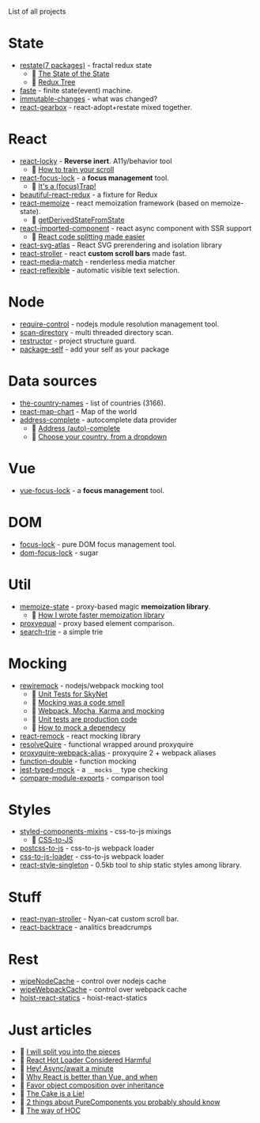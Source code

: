 List of all projects

# State
 * [restate(7 packages)](https://github.com/theKashey/restate) - fractal redux state
    * 📖 [The State of the State](https://blog.cloudboost.io/the-state-of-the-state-of-the-state-f93c8bdc6b1b)    
    * 📖 [Redux Tree](https://hackernoon.com/restate-the-story-of-redux-tree-27d8c5d1040a)
 * [faste](https://github.com/theKashey/faste) - finite state(event) machine.
 * [immutable-changes](https://github.com/theKashey/immutable-changes) - what was changed?
 * [react-gearbox](https://github.com/theKashey/react-gearbox) - react-adopt+restate mixed together.

# React
 * [react-locky](https://github.com/theKashey/react-locky) - __Reverse inert__. A11y/behavior tool 
    * 📖 [How to train your scroll](https://hackernoon.com/how-to-train-a-your-scroll-c9edcf28dbfa)
 * [react-focus-lock](https://github.com/theKashey/react-focus-lock) - a __focus management__ tool. 
    * 📖 [It's a (focus)Trap!](https://hackernoon.com/its-a-focus-trap-699a04d66fb5)
 * [beautiful-react-redux](https://github.com/theKashey/beautiful-react-redux) - a fixture for Redux
 * [react-memoize](https://github.com/theKashey/react-memoize) - react memoization framework (based on memoize-state).
    * 📖 [getDerivedStateFromState](https://itnext.io/getderivedstatefromstate-making-complex-things-simpler-4450115e49d6)
 * [react-imported-component](https://github.com/theKashey/react-imported-component) - react async component with SSR support 
    * 📖 [React code splitting made easier](https://hackernoon.com/react-and-code-splitting-made-easy-f118befb5168)
 * [react-svg-atlas](https://github.com/theKashey/) - React SVG prerendering and isolation library
 * [react-stroller](https://github.com/theKashey/React-stroller) - react __custom scroll bars__ made fast. 
 * [react-media-match](https://github.com/theKashey/react-media-match) - renderless media matcher
 * [react-reflexible](https://github.com/theKashey/react-reflexible) - automatic visible text selection.

# Node
 * [require-control](https://github.com/theKashey/require-control) - nodejs module resolution management tool.
 * [scan-directory](https://github.com/theKashey/scan-directory) - multi threaded directory scan.
 * [restructor](https://github.com/theKashey/restructor) - project structure guard.
 * [package-self](https://github.com/theKashey/package-self) - add your self as your package

# Data sources
 * [the-country-names](https://github.com/theKashey/the-country-names) - list of countries (3166).
 * [react-map-chart](https://github.com/theKashey/react-map-chart) - Map of the world
 * [address-complete](https://github.com/theKashey/address-complete) - autocomplete data provider
    * 📖 [Address (auto)-complete](https://medium.com/@antonkorzunov/address-auto-complete-1bcda751d406)
    * 📖 [Choose your country, from a dropdown](https://medium.com/@antonkorzunov/choose-you-country-from-a-dropdown-def716a29e6c)

# Vue
 * [vue-focus-lock](https://github.com/theKashey/vue-focus-lock) - a __focus management__ tool.

# DOM
 * [focus-lock](https://github.com/theKashey/focus-lock) - pure DOM focus management tool.
 * [dom-focus-lock](https://github.com/theKashey/dom-focus-lock) - sugar
 
 
# Util
 * [memoize-state](https://github.com/theKashey/memoize-state) - proxy-based magic __memoization library__.
    * 📖 [How I wrote faster memoization library](https://itnext.io/how-i-wrote-the-worlds-fastest-react-memoization-library-535f89fc4a17)
 * [proxyequal](https://github.com/theKashey/proxyequal) - proxy based element comparison.
 * [search-trie](https://github.com/theKashey/search-trie) - a simple trie
   

# Mocking
 * [rewiremock](https://github.com/theKashey/search-trie) - nodejs/webpack mocking tool
    * 📖 [Unit Tests for SkyNet](https://itnext.io/unit-tests-for-skynet-written-in-js-6704265858a4)
    * 📖 [Mocking was a code smell](https://itnext.io/mocking-was-a-code-smell-7f93d8a5d6f2)
    * 📖 [Webpack, Mocha, Karma and mocking](https://itnext.io/adult-mocking-for-webpack-9b32eb0ca0d8)
    * 📖 [Unit tests are production code](https://medium.com/techtrument/unit-tests-are-production-code-d256d86f073e)
    * 📖 [How to mock a dependecy](https://itnext.io/how-to-mock-dependency-in-a-node-js-and-why-2ad4386f6587)
 * [react-remock](https://github.com/theKashey/react-remock) - react mocking library
 * [resolveQuire](https://github.com/theKashey/resolveQuire) - functional wrapped around proxyquire
 * [proxyquire-webpack-alias](https://github.com/theKashey/proxyquire-webpack-alias) - proxyquire 2 + webpack aliases
 * [function-double](https://github.com/theKashey/function-double) - function mocking
 * [jest-typed-mock](https://github.com/theKashey/jest-typed-mock) - a `__mocks__` type checking
 * [compare-module-exports](https://github.com/theKashey/compare-module-exports) - comparison tool

# Styles
 * [styled-components-mixins](https://github.com/theKashey/styled-components-mixins) - css-to-js mixings
    * 📖 [CSS-to-JS](https://itnext.io/css-to-js-1a2ac587df12)
 * [postcss-to-js](https://github.com/theKashey/postcss-to-js) - css-to-js webpack loader
 * [css-to-js-loader](https://github.com/theKashey/css-to-js-loader) - css-to-js webpack loader
 * [react-style-singleton](https://github.com/theKashey/react-style-singleton) - 0.5kb tool to ship static styles among library.

# Stuff
 * [react-nyan-stroller](https://github.com/theKashey/react-nyan-stroller) - Nyan-cat custom scroll bar.
 * [react-backtrace](https://github.com/theKashey/react-backtrace) - analitics breadcrumps
 
# Rest
 * [wipeNodeCache](https://github.com/theKashey/wipeNodeCache) - control over nodejs cache 
 * [wipeWebpackCache](https://github.com/theKashey/wipeWebpackCache) - control over webpack cache 
 * [hoist-react-statics](https://github.com/theKashey/hoist-react-statics) - hoist-react-statics


# Just articles
 * 📖 [I will split you into the pieces](https://itnext.io/i-will-spilt-you-into-the-pieces-dfa1ae97bede)
 * 📖 [React Hot Loader Considered Harmful](https://codeburst.io/react-hot-loader-considered-harmful-321fe3b6ca74)
 * 📖 [Hey! Async/await a minute](https://medium.com/techtrument/hey-await-a-minute-6e574ec6492)
 * 📖 [Why React is better than Vue, and when](https://blog.cloudboost.io/why-react-is-better-than-vue-js-and-when-9545049652d8)
 * 📖 [Favor object composition over inheritance](https://hackernoon.com/favor-object-composition-over-class-inheritance-they-said-9f769659b6e)
 * 📖 [The Cake is a Lie!](https://hackernoon.com/the-cake-is-a-lie-f0210aab2ee3)
 * 📖 [2 things about PureComponents you probably should know](https://medium.com/@antonkorzunov/2-things-about-purecomponent-you-probable-should-know-b04844a90d4)
 * 📖 [The way of HOC](https://codeburst.io/the-way-of-higher-order-component-37fc937534a9)

